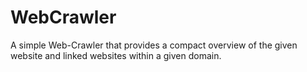 # WebCrawler
A simple Web-Crawler that provides a compact overview of the given website and linked  websites within a given domain.
